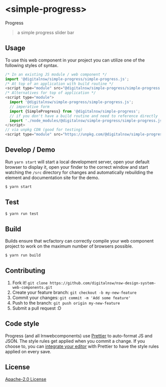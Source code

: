 # &lt;simple-progress&gt;

Progress
> a simple progress slider bar

## Usage
To use this web component in your project you can utilize one of the following styles of syntax.

```js
/* In an existing JS module / web component */
import '@digitalnsw/simple-progress/simple-progress.js';
/* At top of an application with build routine */
<script type="module" src="@digitalnsw/simple-progress/simple-progress.js"></script>
/* Alternatives for top of application */
<script type="module">
  import '@digitalnsw/simple-progress/simple-progress.js';
  // imperative form
  import {SimpleProgress} from '@digitalnsw/simple-progress';
  // if you don't have a build routine and need to reference directly
  import './node_modules/@digitalnsw/simple-progress/simple-progress.js';
</script>
// via unpkg CDN (good for testing)
<script type="module" src="https://unpkg.com/@digitalnsw/simple-progress/simple-progress.js"></script>
```

## Develop / Demo
Run `yarn start` will start a local development server, open your default browser to display it, open your finder to the correct window and start watching the `/src` directory for changes and automatically rebuilding the element and documentation site for the demo.
```bash
$ yarn start
```

## Test

```bash
$ yarn run test
```

## Build
Builds ensure that wcfactory can correctly compile your web component project to
work on the maximum number of browsers possible.
```bash
$ yarn run build
```

## Contributing

1. Fork it! `git clone https://github.com/digitalnsw/nsw-design-system-web-components.git`
2. Create your feature branch: `git checkout -b my-new-feature`
3. Commit your changes: `git commit -m 'Add some feature'`
4. Push to the branch: `git push origin my-new-feature`
5. Submit a pull request :D

## Code style

Progress (and all lrnwebcomponents) use [Prettier][prettier] to auto-format JS and JSON.  The style rules get applied when you commit a change.  If you choose to, you can [integrate your editor][prettier-ed] with Prettier to have the style rules applied on every save.

[prettier]: https://github.com/prettier/prettier/
[prettier-ed]: https://github.com/prettier/prettier/#editor-integration
[polyserve]: https://github.com/Polymer/polyserve
[web-component-tester]: https://github.com/Polymer/web-component-tester

## License
[Apache-2.0 License](http://opensource.org/licenses/Apache-2.0)
